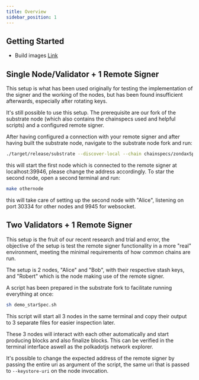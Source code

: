 ```yaml
---
title: Overview
sidebar_position: 1
---
```


## Getting Started

-   Build images [Link](..)

## Single Node/Validator + 1 Remote Signer

This setup is what has been used originally for testing the implementation of the signer and the working of the nodes, but has been found insufficient afterwards, especially after rotating keys.

It's still possible to use this setup. The prerequisite are our fork of the substrate node (which also contains the chainspecs used and helpful scripts) and a configured remote signer.

After having configured a connection with your remote signer and after having built the substrate node, navigate to the substrate node fork and run:

```bash
./target/release/substrate --discover-local --chain chainspecs/zondaxSpec.json --tmp --execution native --validator --listen-addr /ip4/0.0.0.0/tcp/30333 --ws-port 9944 --keystore-uri "tcp://localhost:39946"
```

this will start the first node which is connected to the remote signer at localhost:39946, please change the address accordingly.
To star the second node, open a second terminal and run:

```bash
make othernode
```

this will take care of setting up the second node with "Alice", listening on port 30334 for other nodes and 9945 for websocket.

## Two Validators + 1 Remote Signer

This setup is the fruit of our recent research and trial and error, the objective of the setup is test the remote signer functionality in a more "real" environment, meeting the minimal requirements of how common chains are run.

The setup is 2 nodes, "Alice" and "Bob", with their respective stash keys, and "Robert" which is the node making use of the remote signer.

A script has been prepared in the substrate fork to facilitate running everything at once:

```bash
sh demo_starSpec.sh
```

This script will start all 3 nodes in the same terminal and copy their output to 3 separate files for easier inspection later.

These 3 nodes will interact with each other automatically and start producing blocks and also finalize blocks. This can be verified in the terminal interface aswell as the polkadotjs network explorer.

It's possible to change the expected address of the remote signer by passing the entire uri as argument of the script, the same uri that is passed to `--keystore-uri` on the node invocation.
